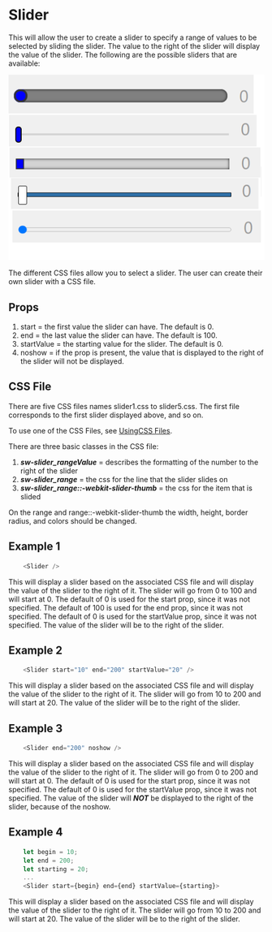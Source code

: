 # Slider

This will allow the user to create a slider to specify a range of values to be selected by sliding the slider.  The value to the right of the slider will display the value of the slider.  The following are the possible sliders that are available:

![Sliders](./slider.png)

The different CSS files allow you to select a slider.  The user can create their own slider with a CSS file.

## Props

1. start = the first value the slider can have.  The default is 0.
2. end = the last value the slider can have.  The default is 100.
3. startValue = the starting value for the slider.  The default is 0.
4. noshow = if the prop is present, the value that is displayed to the right of the slider will not be displayed.

## CSS File

There are five CSS files names slider1.css to slider5.css.  The first file corresponds to the first slider displayed above, and so on.

To use one of the CSS Files, see [UsingCSS Files](./UsingCSS.md).

There are three basic classes in the CSS file:

1. ***sw-slider_rangeValue*** = describes the formatting of the number to the right of the slider
2. ***sw-slider_range*** = the css for the line that the slider slides on
3. ***sw-slider_range::-webkit-slider-thumb*** = the css for the item that is slided

On the range and range::-webkit-slider-thumb the width, height, border radius, and colors should be changed.

## Example 1
```js
    <Slider />
```

This will display a slider based on the associated CSS file and will display the value of the slider to the right of it.  The slider will go from 0 to 100 and will start at 0.  The default of 0 is used for the start prop, since it was not specified.  The default of 100 is used for the end prop, since it was not specified.  The default of 0 is used for the startValue prop, since it was not specified.  The value of the slider will be to the right of the slider.

## Example 2
```js
    <Slider start="10" end="200" startValue="20" />
```

This will display a slider based on the associated CSS file and will display the value of the slider to the right of it.  The slider will go from 10 to 200 and will start at 20.  The value of the slider will be to the right of the slider.

## Example 3
```js
    <Slider end="200" noshow />
```

This will display a slider based on the associated CSS file and will display the value of the slider to the right of it.  The slider will go from 0 to 200 and will start at 0.  The default of 0 is used for the start prop, since it was not specified.  The default of 0 is used for the startValue prop, since it was not specified.  The value of the slider will ***NOT*** be displayed to the right of the slider, because of the noshow.

## Example 4
```js
    let begin = 10;
    let end = 200;
    let starting = 20;
    ...
    <Slider start={begin} end={end} startValue={starting}>
```

This will display a slider based on the associated CSS file and will display the value of the slider to the right of it.  The slider will go from 10 to 200 and will start at 20.  The value of the slider will be to the right of the slider.
